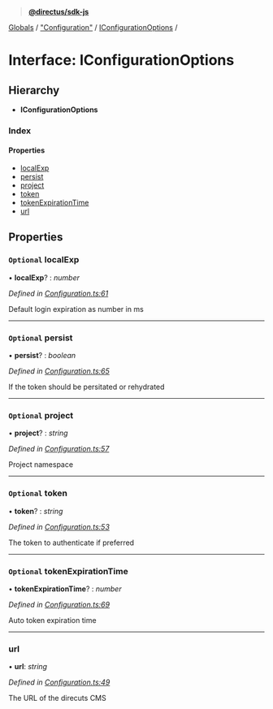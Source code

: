 > **[@directus/sdk-js](../README.md)**

[Globals](../README.md) / ["Configuration"](../modules/_configuration_.md) / [IConfigurationOptions](_configuration_.iconfigurationoptions.md) /

# Interface: IConfigurationOptions

## Hierarchy

* **IConfigurationOptions**

### Index

#### Properties

* [localExp](_configuration_.iconfigurationoptions.md#optional-localexp)
* [persist](_configuration_.iconfigurationoptions.md#optional-persist)
* [project](_configuration_.iconfigurationoptions.md#optional-project)
* [token](_configuration_.iconfigurationoptions.md#optional-token)
* [tokenExpirationTime](_configuration_.iconfigurationoptions.md#optional-tokenexpirationtime)
* [url](_configuration_.iconfigurationoptions.md#url)

## Properties

### `Optional` localExp

• **localExp**? : *number*

*Defined in [Configuration.ts:61](https://github.com/janbiasi/sdk-js/blob/6d04a0b/src/Configuration.ts#L61)*

Default login expiration as number in ms

___

### `Optional` persist

• **persist**? : *boolean*

*Defined in [Configuration.ts:65](https://github.com/janbiasi/sdk-js/blob/6d04a0b/src/Configuration.ts#L65)*

If the token should be persitated or rehydrated

___

### `Optional` project

• **project**? : *string*

*Defined in [Configuration.ts:57](https://github.com/janbiasi/sdk-js/blob/6d04a0b/src/Configuration.ts#L57)*

Project namespace

___

### `Optional` token

• **token**? : *string*

*Defined in [Configuration.ts:53](https://github.com/janbiasi/sdk-js/blob/6d04a0b/src/Configuration.ts#L53)*

The token to authenticate if preferred

___

### `Optional` tokenExpirationTime

• **tokenExpirationTime**? : *number*

*Defined in [Configuration.ts:69](https://github.com/janbiasi/sdk-js/blob/6d04a0b/src/Configuration.ts#L69)*

Auto token expiration time

___

###  url

• **url**: *string*

*Defined in [Configuration.ts:49](https://github.com/janbiasi/sdk-js/blob/6d04a0b/src/Configuration.ts#L49)*

The URL of the direcuts CMS